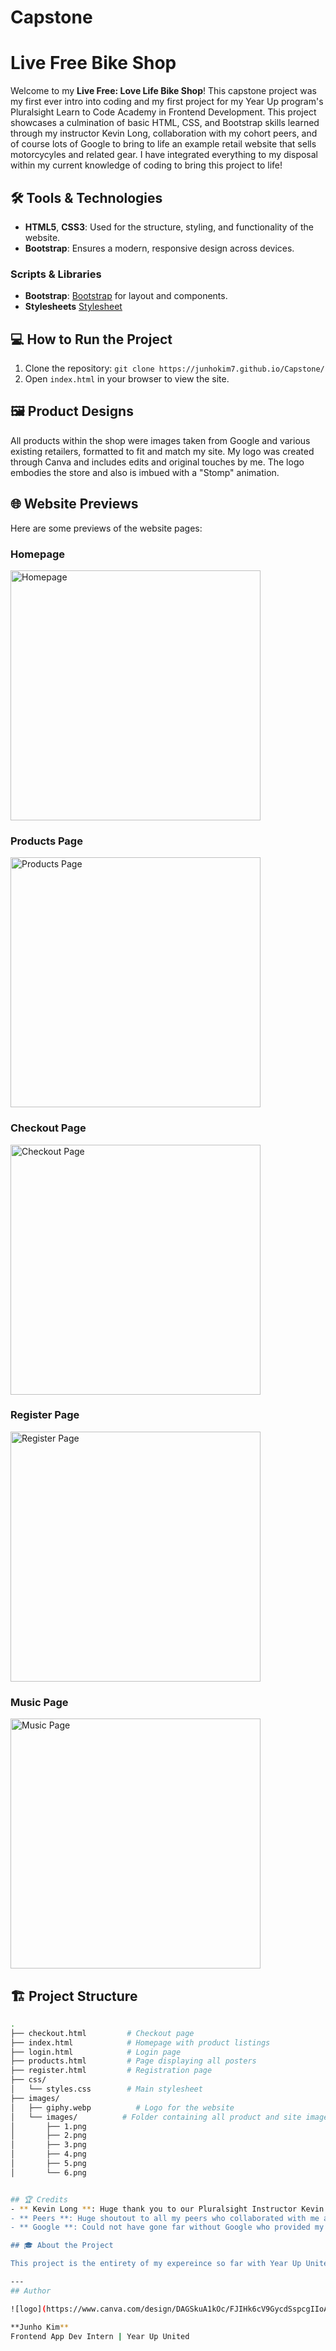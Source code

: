 # Capstone
# Live Free Bike Shop

Welcome to my **Live Free: Love Life Bike Shop**! This capstone project was my first ever intro into coding and my first project for my Year Up program's Pluralsight Learn to Code Academy in Frontend Development. This project showcases a culmination of basic HTML, CSS, and Bootstrap skills learned through my instructor Kevin Long, collaboration with my cohort peers, and of course lots of Google to bring to life an example retail website that sells motorcycyles and related gear. I have integrated everything to my disposal within my current knowledge of coding to bring this project to life!

## 🛠️ Tools & Technologies

- **HTML5**, **CSS3**: Used for the structure, styling, and functionality of the website.
- **Bootstrap**: Ensures a modern, responsive design across devices.


### Scripts & Libraries
- **Bootstrap**: [Bootstrap](https://stackpath.bootstrapcdn.com/bootstrap/4.5.2/css/bootstrap.min.css) for layout and components.
- **Stylesheets** [Stylesheet](https://cdnjs.cloudflare.com/ajax/libs/font-awesome/4.7.0/css/font-awesome.min.css)

## 💻 How to Run the Project

1. Clone the repository: `git clone https://junhokim7.github.io/Capstone/`
2. Open `index.html` in your browser to view the site.


## 🖼️ Product Designs

All products within the shop were images taken from Google and various existing retailers, formatted to fit and match my site. My logo was created through Canva and includes edits and original touches by me. The logo embodies the store and also is imbued with a "Stomp" animation. 

## 🌐 Website Previews

Here are some previews of the website pages:

### Homepage
<img src="preview/home.png" alt="Homepage" width="400px">

### Products Page
<img src="preview/products.png" alt="Products Page" width="400px">

### Checkout Page
<img src="preview/checkout.png" alt="Checkout Page" width="400px">

### Register Page
<img src="preview/register.png" alt="Register Page" width="400px">

### Music Page
<img src="preview/music.png" alt="Music Page" width="400px">

## 🏗️ Project Structure

```bash
.
├── checkout.html         # Checkout page
├── index.html            # Homepage with product listings
├── login.html            # Login page
├── products.html         # Page displaying all posters
├── register.html         # Registration page
├── css/
│   └── styles.css        # Main stylesheet
├── images/
│   ├── giphy.webp          # Logo for the website
│   └── images/          # Folder containing all product and site images
│       ├── 1.png
│       ├── 2.png
│       ├── 3.png
│       ├── 4.png
│       ├── 5.png
│       └── 6.png


## 🏆 Credits
- ** Kevin Long **: Huge thank you to our Pluralsight Instructor Kevin for teaching us everything we know to this point. Kevin's patience and extensive knowledge allowed me to get help, troubleshoot, and add vital points to my project 
- ** Peers **: Huge shoutout to all my peers who collaborated with me and also taught me many things: Thounny Keo, Jalen Battle
- ** Google **: Could not have gone far without Google who provided my images, logo, and browsers that let me look up resources to learn different skills and information

## 🎓 About the Project

This project is the entirety of my expereince so far with Year Up United’s Frontend App Dev program and Pluralsight's Learn to Code Academy. It combines **HTML/CSS** and **Bootstrap** to create a amatuer webpage that showcases my current level and skills in coding. Definitely more to come as I continue learing and progress!

---
## Author

![logo](https://www.canva.com/design/DAGSkuA1kOc/FJIHk6cV9GycdSspcgIIoA/edit)

**Junho Kim**  
Frontend App Dev Intern | Year Up United